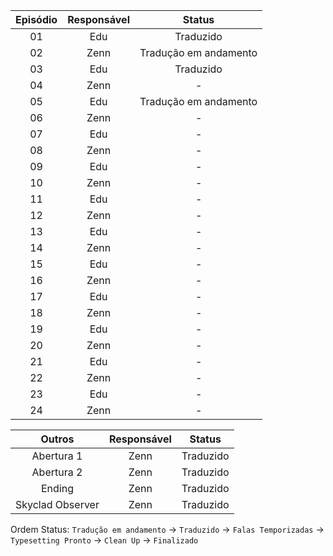 
| Episódio | Responsável | Status | 
|:---:|:---:|:---:
|01|Edu|Traduzido|
|02|Zenn|Tradução em andamento|
|03|Edu|Traduzido|
|04|Zenn|-|
|05|Edu|Tradução em andamento|
|06|Zenn|-|
|07|Edu|-|
|08|Zenn|-|
|09|Edu|-|
|10|Zenn|-|
|11|Edu|-|
|12|Zenn|-|
|13|Edu|-|
|14|Zenn|-|
|15|Edu|-|
|16|Zenn|-|
|17|Edu|-|
|18|Zenn|-|
|19|Edu|-|
|20|Zenn|-|
|21|Edu|-|
|22|Zenn|-|
|23|Edu|-|
|24|Zenn|-|

|Outros|Responsável|Status|
|:---:|:---:|:---:
|Abertura 1|Zenn|Traduzido|
|Abertura 2|Zenn|Traduzido|
|Ending|Zenn|Traduzido|
|Skyclad Observer|Zenn|Traduzido|

Ordem Status: ```Tradução em andamento``` → ```Traduzido``` → ```Falas Temporizadas``` → ```Typesetting Pronto``` → ```Clean Up``` → ```Finalizado```

